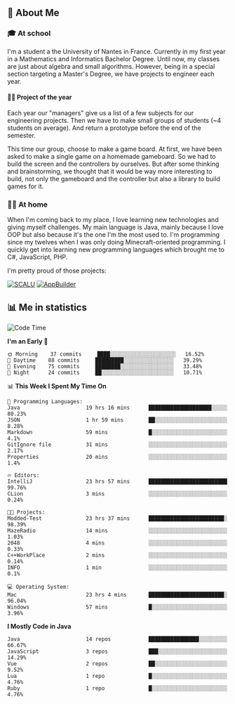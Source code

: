 ## 👀 About Me

### 🎓 At school

I'm a student a the University of Nantes in France. Currently in my first year in a Mathematics and Informatics Bachelor Degree. Until now, my classes are just about algebra and small algorithms. However, being in a special section targeting a Master's Degree, we have projects to engineer each year. 

#### 🔧🔬 Project of the year

Each year our "managers" give us a list of a few subjects for our engineering projects. Then we have to make small groups of students (~4 students on average). And return a prototype before the end of the semester.

This time our group, choose to make a game board. At first, we have been asked to make a single game on a homemade gameboard. So we had to build the screen and the controllers by ourselves. 
But after some thinking and brainstorming, we thought that it would be way more interesting to build, not only the gameboard and the controller but also a library to build games for it.

### 👨‍💻 At home

When I'm coming back to my place, I love learning new technologies and giving myself challenges. My main language is Java, mainly because I love OOP but also because it's the one I'm the most used to. I'm programming since my twelves when I was only doing Minecraft-oriented programming.  I quickly get into learning new programming languages which brought me to C#, JavaScript, PHP. 

I'm pretty proud of those projects:

[![SCALU](https://github-readme-stats.vercel.app/api/pin?username=renardfute&repo=SCALU)](https://github.com/renardfute/scalu)
[![AppBuilder](https://github-readme-stats.vercel.app/api/pin?username=pulsedev2&repo=AppBuilder)](https://github.com/pulsedev2/AppBuilder)

## 📊 Me in statistics
<!--START_SECTION:waka-->
![Code Time](http://img.shields.io/badge/Code%20Time-66%20hrs%2023%20mins-blue)

**I'm an Early 🐤** 

```text
🌞 Morning    37 commits     ████░░░░░░░░░░░░░░░░░░░░░   16.52% 
🌆 Daytime    88 commits     █████████░░░░░░░░░░░░░░░░   39.29% 
🌃 Evening    75 commits     ████████░░░░░░░░░░░░░░░░░   33.48% 
🌙 Night      24 commits     ██░░░░░░░░░░░░░░░░░░░░░░░   10.71%

```


📊 **This Week I Spent My Time On** 

```text
💬 Programming Languages: 
Java                     19 hrs 16 mins      ████████████████████░░░░░   80.23% 
JSON                     1 hr 59 mins        ██░░░░░░░░░░░░░░░░░░░░░░░   8.28% 
Markdown                 59 mins             █░░░░░░░░░░░░░░░░░░░░░░░░   4.1% 
GitIgnore file           31 mins             ░░░░░░░░░░░░░░░░░░░░░░░░░   2.17% 
Properties               20 mins             ░░░░░░░░░░░░░░░░░░░░░░░░░   1.4%

🔥 Editors: 
IntelliJ                 23 hrs 57 mins      █████████████████████████   99.76% 
CLion                    3 mins              ░░░░░░░░░░░░░░░░░░░░░░░░░   0.24%

🐱‍💻 Projects: 
Modded-Test              23 hrs 37 mins      ████████████████████████░   98.39% 
MazeRadio                14 mins             ░░░░░░░░░░░░░░░░░░░░░░░░░   1.03% 
2048                     4 mins              ░░░░░░░░░░░░░░░░░░░░░░░░░   0.33% 
C++WorkPlace             2 mins              ░░░░░░░░░░░░░░░░░░░░░░░░░   0.14% 
INFO                     1 min               ░░░░░░░░░░░░░░░░░░░░░░░░░   0.1%

💻 Operating System: 
Mac                      23 hrs 4 mins       ████████████████████████░   96.04% 
Windows                  57 mins             █░░░░░░░░░░░░░░░░░░░░░░░░   3.96%

```

**I Mostly Code in Java** 

```text
Java                     14 repos            ████████████████░░░░░░░░░   66.67% 
JavaScript               3 repos             ███░░░░░░░░░░░░░░░░░░░░░░   14.29% 
Vue                      2 repos             ██░░░░░░░░░░░░░░░░░░░░░░░   9.52% 
Lua                      1 repo              █░░░░░░░░░░░░░░░░░░░░░░░░   4.76% 
Ruby                     1 repo              █░░░░░░░░░░░░░░░░░░░░░░░░   4.76%

```



<!--END_SECTION:waka-->
